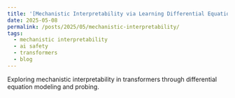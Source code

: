 ```yaml
---
title: '[Mechanistic Interpretability via Learning Differential Equations](https://www.lesswrong.com/posts/qdxNsbY5kYNqcgzFb/mechanistic-interpretability-via-learning-differential)'
date: 2025-05-08
permalink: /posts/2025/05/mechanistic-interpretability/
tags:
  - mechanistic interpretability
  - ai safety
  - transformers
  - blog
---
```


Exploring mechanistic interpretability in transformers through differential equation modeling and probing.
